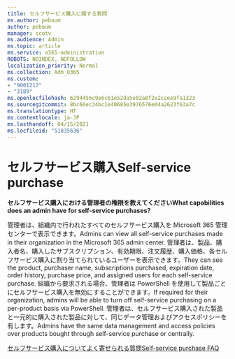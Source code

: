 ```yaml
---
title: セルフサービス購入に関する質問
ms.author: pebaum
author: pebaum
manager: scotv
ms.audience: Admin
ms.topic: article
ms.service: o365-administration
ROBOTS: NOINDEX, NOFOLLOW
localization_priority: Normal
ms.collection: Adm_O365
ms.custom:
- "9001212"
- "3189"
ms.openlocfilehash: 6294456c9e6c61e52da5e02a8f2e2ccee9fa1323
ms.sourcegitcommit: 8bc60ec34bc1e40685e3976576e04a2623f63a7c
ms.translationtype: HT
ms.contentlocale: ja-JP
ms.lasthandoff: 04/15/2021
ms.locfileid: "51835636"
---
```

# <a name="self-service-purchase"></a><span data-ttu-id="83619-102">セルフサービス購入</span><span class="sxs-lookup"><span data-stu-id="83619-102">Self-service purchase</span></span>

<span data-ttu-id="83619-103">**セルフサービス購入における管理者の権限を教えてください**</span><span class="sxs-lookup"><span data-stu-id="83619-103">**What capabilities does an admin have for self-service purchases?**</span></span>

<span data-ttu-id="83619-104">管理者は、組織内で行われたすべてのセルフサービス購入を Microsoft 365 管理センターで表示できます。</span><span class="sxs-lookup"><span data-stu-id="83619-104">Admins can view all self-service purchases made in their organization in the Microsoft 365 admin center.</span></span> <span data-ttu-id="83619-105">管理者は、製品、購入者名、購入したサブスクリプション、有効期限、注文履歴、購入価格、各セルフサービス購入に割り当てられているユーザーを表示できます。</span><span class="sxs-lookup"><span data-stu-id="83619-105">They can see the product, purchaser name, subscriptions purchased, expiration date, order history, purchase price, and assigned users for each self-service purchase.</span></span>  <span data-ttu-id="83619-106">組織から要求される場合、管理者は PowerShell を使用して製品ごとにセルフサービス購入を無効にすることができます。</span><span class="sxs-lookup"><span data-stu-id="83619-106">If required for their organization, admins will be able to turn off self-service purchasing on a per-product basis via PowerShell.</span></span>  <span data-ttu-id="83619-107">管理者は、セルフサービス購入された製品と一元的に購入された製品に対して、同じデータ管理およびアクセスポリシーを有します。</span><span class="sxs-lookup"><span data-stu-id="83619-107">Admins have the same data management and access policies over products bought through self-service purchase or centrally.</span></span>

[<span data-ttu-id="83619-108">セルフサービス購入についてよく寄せられる質問</span><span class="sxs-lookup"><span data-stu-id="83619-108">Self-service purchase FAQ</span></span>](https://aka.ms/self-service-purchase-faq)

